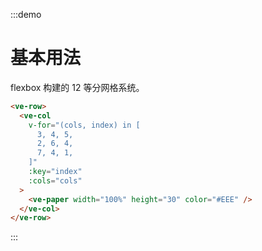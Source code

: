 :::demo

# 基本用法

flexbox 构建的 12 等分网格系统。

```html
<ve-row>
  <ve-col
    v-for="(cols, index) in [
      3, 4, 5,
      2, 6, 4,
      7, 4, 1,
    ]"
    :key="index"
    :cols="cols"
  >
    <ve-paper width="100%" height="30" color="#EEE" />
  </ve-col>
</ve-row>
```

:::
